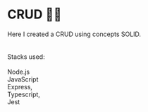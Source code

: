# CRUD 👨‍💻

Here I created a CRUD using concepts SOLID.
<br>
<br>
<br>
Stacks used:
<br>
<br>
 Node.js
<br>
 JavaScript
<br>
 Express,
<br>
 Typescript,
<br>
 Jest

